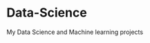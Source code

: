 [tags]: <> (Python, AI, Machine Learning, Pandas, Numpy, NEAT)
# Data-Science
My Data Science and Machine learning projects
